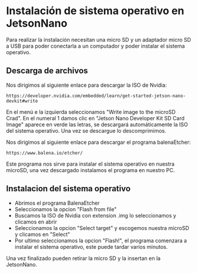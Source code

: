 # Instalación de sistema operativo en JetsonNano

Para realizar la instalación necesitan una micro SD y un adaptador micro SD a USB para poder conectarla a un computador y poder instalar el sistema operativo.

## Descarga de archivos

Nos dirigimos al siguiente enlace para descargar la ISO de Nvidia:
````
https://developer.nvidia.com/embedded/learn/get-started-jetson-nano-devkit#write
````
En el menú e la izquierda seleccionamos "Write image to the microSD Crad".
En el numeral 1 damos clic en "Jetson Nano Developer Kit SD Card Image" aparece en verde las letras, se descargará automáticamente la ISO del sistema operativo.
Una vez se descargue lo descomprimimos.

Nos dirigimos al siguiente enlace para descargar el programa balenaEtcher:
````
https://www.balena.io/etcher/
````
Este programa nos sirve para instalar el sistema operativo en nuestra microSD, una vez descargado instalamos el programa en nuestro PC.

## Instalacion del sistema operativo

+ Abrimos el programa BalenaEtcher
+ Seleccionamos la opcion "Flash from file"
+ Buscamos la ISO de Nvidia con extension .img lo seleccionamos y clicamos en abrir
+ Seleccionamos la opcion "Select target" y escogemos nuestra microSD y clicamos en "Select"
+ Por ultimo seleccionamos la opcion "Flash!", el programa comenzara a instalar el sistema operativo, este puede tardar varios minutos.

Una vez finalizado pueden retirar la micro SD y la insertan en la JetsonNano.

